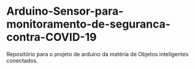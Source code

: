 # Arduino-Sensor-para-monitoramento-de-seguranca-contra-COVID-19
Repositório para o projeto de arduino da matéria de Objetos inteligentes conectados.

